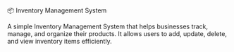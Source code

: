 📦 Inventory Management System

A simple Inventory Management System that helps businesses track, manage, and organize their products. It allows users to add, update, delete, and view inventory items efficiently.
